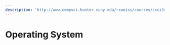 ```yaml
---
description: 'http://www.compsci.hunter.cuny.edu/~sweiss/courses/csci340.php'
---
```


# Operating System

